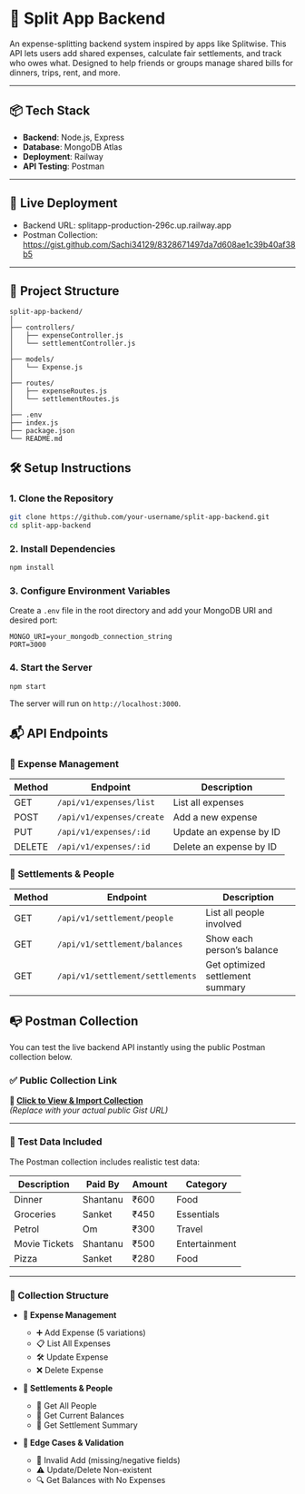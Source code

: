 # 🧾 Split App Backend

An expense-splitting backend system inspired by apps like Splitwise. This API lets users add shared expenses, calculate fair settlements, and track who owes what. Designed to help friends or groups manage shared bills for dinners, trips, rent, and more.

---

## 📦 Tech Stack

- **Backend**: Node.js, Express
- **Database**: MongoDB Atlas
- **Deployment**: Railway
- **API Testing**: Postman

---

## 🚀 Live Deployment

- Backend URL: splitapp-production-296c.up.railway.app  
- Postman Collection: https://gist.github.com/Sachi34129/8328671497da7d608ae1c39b40af38b5

---

## 📂 Project Structure

```
split-app-backend/
│
├── controllers/
│   ├── expenseController.js
│   └── settlementController.js
│
├── models/
│   └── Expense.js
│
├── routes/
│   ├── expenseRoutes.js
│   └── settlementRoutes.js
│
├── .env
├── index.js
├── package.json
└── README.md
```

## 🛠️ Setup Instructions

### 1. Clone the Repository

```bash
git clone https://github.com/your-username/split-app-backend.git
cd split-app-backend
```

### 2. Install Dependencies

```bash
npm install
```

### 3. Configure Environment Variables

Create a `.env` file in the root directory and add your MongoDB URI and desired port:

```env
MONGO_URI=your_mongodb_connection_string
PORT=3000
```

### 4. Start the Server

```bash
npm start
```

The server will run on `http://localhost:3000`.


## 📬 API Endpoints

### 📁 Expense Management

| Method | Endpoint                     | Description                    |
|--------|------------------------------|--------------------------------|
| GET    | `/api/v1/expenses/list`      | List all expenses              |
| POST   | `/api/v1/expenses/create`    | Add a new expense              |
| PUT    | `/api/v1/expenses/:id`       | Update an expense by ID        |
| DELETE | `/api/v1/expenses/:id`       | Delete an expense by ID        |

### 📁 Settlements & People

| Method | Endpoint                             | Description                         |
|--------|--------------------------------------|-------------------------------------|
| GET    | `/api/v1/settlement/people`          | List all people involved            |
| GET    | `/api/v1/settlement/balances`        | Show each person’s balance          |
| GET    | `/api/v1/settlement/settlements`     | Get optimized settlement summary    |


## 📭 Postman Collection

You can test the live backend API instantly using the public Postman collection below.

### ✅ Public Collection Link

**🔗 [Click to View & Import Collection](https://gist.github.com/Sachi34129/8328671497da7d608ae1c39b40af38b5)**  
*(Replace with your actual public Gist URL)*

---

### 🧪 Test Data Included

The Postman collection includes realistic test data:

| Description    | Paid By   | Amount | Category       |
|----------------|-----------|--------|----------------|
| Dinner         | Shantanu  | ₹600   | Food           |
| Groceries      | Sanket    | ₹450   | Essentials     |
| Petrol         | Om        | ₹300   | Travel         |
| Movie Tickets  | Shantanu  | ₹500   | Entertainment  |
| Pizza          | Sanket    | ₹280   | Food           |

---

### 📂 Collection Structure

- **📁 Expense Management**
  - ➕ Add Expense (5 variations)
  - 📋 List All Expenses
  - 🛠️ Update Expense
  - ❌ Delete Expense

- **📁 Settlements & People**
  - 👥 Get All People
  - 💸 Get Current Balances
  - 🔄 Get Settlement Summary

- **📁 Edge Cases & Validation**
  - 🚫 Invalid Add (missing/negative fields)
  - ⚠️ Update/Delete Non-existent
  - 🔍 Get Balances with No Expenses
